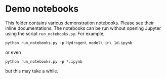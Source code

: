 # Demo notebooks

This folder contains various demonstration notebooks. Please see their inline documentations. The notebooks can be run without opening Jupyter using the script `run_notebooks.py`. For example,

```
python run_notebooks.py -p Hydrogen\ model\ in\ 1d.ipynb
```

or even
```
python run_notebooks.py -p *.ipynb
```
but this may take a while.
